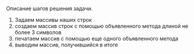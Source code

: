 Описание шагов решения задачи.

1. Задаем массивы наших строк
2. создаем массив строк с помощью объявленного метода длиной не более 3 символов
3. печатаем массив с помощью еще одного объявленного метода
4. выводим массив, получившийся в итоге
